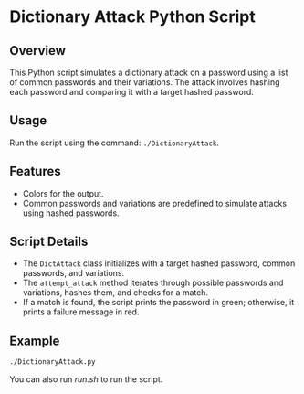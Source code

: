 # Dictionary Attack Python Script

## Overview

This Python script simulates a dictionary attack on a password using a list of common passwords and their variations. The attack involves hashing each password and comparing it with a target hashed password.

## Usage

Run the script using the command: `./DictionaryAttack`.

## Features

- Colors for the output.
- Common passwords and variations are predefined to simulate attacks using hashed passwords.

## Script Details

- The `DictAttack` class initializes with a target hashed password, common passwords, and variations.
- The `attempt_attack` method iterates through possible passwords and variations, hashes them, and checks for a match.
- If a match is found, the script prints the password in green; otherwise, it prints a failure message in red.

## Example

```bash
./DictionaryAttack.py
```

You can also run *run.sh* to run the script.
